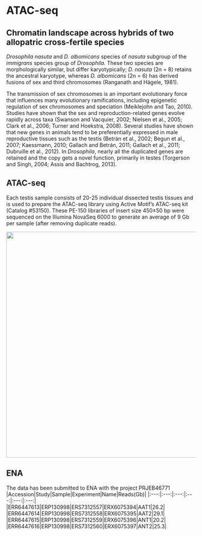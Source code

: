 # ATAC-seq
## Chromatin landscape across hybrids of two allopatric cross-fertile species
_Drosophila nasuta_ and _D. albomicans_ species of _nasuta_ subgroup of the _immigrans_ species group of _Drosophila_. These two species are morphologically similar, but differ karyotypically; _D. nasuta_ (2n = 8) retains the ancestral karyotype, whereas _D. albomicans_ (2n = 6) has derived fusions of sex and third chromosomes (Ranganath and Hägele, 1981).  

The transmission of sex chromosomes is an important evolutionary force that influences many evolutionary ramifications, including epigenetic regulation of sex chromosomes and speciation (Meiklejohn and Tao, 2010). Studies have shown that the sex and reproduction-related genes evolve rapidly across taxa (Swanson and Vacquier, 2002; Nielsen et al., 2005; Clark et al., 2006; Turner and Hoekstra, 2008). Several studies have shown that new genes in animals tend to be preferentially expressed in male reproductive tissues such as the testis (Betrán et al., 2002; Begun et al., 2007; Kaessmann, 2010; Gallach and Betrán, 2011; Gallach et al., 2011; Dubruille et al., 2012). In _Drosophila_, nearly all the duplicated genes are retained and the copy gets a novel function, primarily in testes (Torgerson and Singh, 2004; Assis and Bachtrog, 2013). 

## ATAC-seq

Each testis sample consists of 20-25 individual dissected testis tissues and is used to prepare the ATAC-seq library using Active Motif’s ATAC-seq kit (Catalog #53150). These PE-150 libraries of insert size 450±50 bp were sequenced on the Illumina NovaSeq 6000 to generate an average of 9 Gb per sample (after removing duplicate reads).

<img align="centre"  src="https://github.com/RadPa/ATAC-seq/blob/main/outline.png" width="900" height="600">

## ENA
The data has been submitted to ENA with the project PRJEB46771
|Accession|Study|Sample|Experiment|Name|Reads(Gb)| 
|:---:|:---:|:---:|:---:|:---:|:---:|
|ERR6447613|ERP130998|ERS7312557|ERX6075394|AAT1|26.2|
|ERR6447614|ERP130998|ERS7312558|ERX6075395|AAT2|29.1|
|ERR6447615|ERP130998|ERS7312559|ERX6075396|ANT1|20.2|
|ERR6447616|ERP130998|ERS7312560|ERX6075397|ANT2|25.3|

